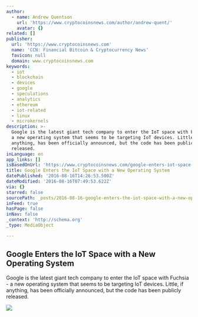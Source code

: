 ```yaml
---
author:
  - name: Andrew Quentson
    url: 'https://www.cryptocoinsnews.com/author/andrew-quent/'
    avatar: {}
related: []
publisher:
  url: 'https://www.cryptocoinsnews.com'
  name: 'CCN: Financial Bitcoin & Cryptocurrency News'
  favicon: null
  domain: www.cryptocoinsnews.com
keywords:
  - iot
  - blockchain
  - devices
  - google
  - speculations
  - analytics
  - ethereum
  - iot-related
  - linux
  - microkernels
description: >-
  Google is the latest giant tech company to enter the IoT space with Fuchsia -
  a new operating system that seems to be targeting IoT devices. Little, if
  anything, has been officially announced, but the code has been publicly
  released.
inLanguage: en
app_links: []
isBasedOnUrl: 'https://www.cryptocoinsnews.com/google-enters-iot-space-new-operating-system/'
title: Google Enters the IoT Space with a New Operating System
datePublished: '2016-08-16T14:26:53.500Z'
dateModified: '2016-08-16T07:49:53.622Z'
via: {}
starred: false
sourcePath: _posts/2016-08-16-google-enters-the-iot-space-with-a-new-operating-system.md
inFeed: true
hasPage: false
inNav: false
_context: 'http://schema.org'
_type: MediaObject

---
```

<article style=""><h1>Google Enters the IoT Space with a New Operating System</h1><p>Google is the latest giant tech company to enter the IoT space with Fuchsia - a new operating system that seems to be targeting IoT devices. Little, if anything, has been officially announced, but the code has been publicly released.</p><img src="https://www.cryptocoinsnews.com/wp-content/uploads/2016/08/Google-Enters-the-IoT-Space-with-a-New-Operating-System.jpg" /></article>